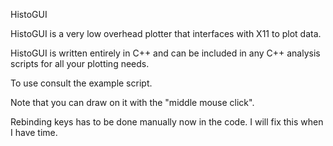 HistoGUI

HistoGUI is a very low overhead plotter that interfaces with X11 to plot data.

HistoGUI is written entirely in C++ and can be included in any C++ analysis scripts for all your plotting needs.

To use consult the example script.

Note that you can draw on it with the "middle mouse click".

Rebinding keys has to be done manually now in the code. I will fix this when I have time.

